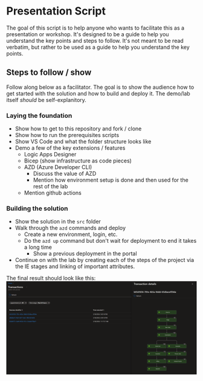 # Presentation Script

The goal of this script is to help anyone who wants to facilitate this as a presentation or workshop. It's designed to be a guide to help you understand the key points and steps to follow. It's not meant to be read verbatim, but rather to be used as a guide to help you understand the key points.

## Steps to follow / show

Follow along below as a facilitator.  The goal is to show the audience how to get started with the solution and how to build and deploy it.  The demo/lab itself *should* be self-explanitory.


### Laying the foundation

- Show how to get to this repository and fork / clone
- Show how to run the prerequisites scripts
- Show VS Code and what the folder structure looks like
- Demo a few of the key extensions / features
    - Logic Apps Designer
    - Bicep (show infrastructure as code pieces)
    - AZD (Azure Developer CLI)
        - Discuss the value of AZD
        - Mention how environment setup is done and then used for the rest of the lab
    - Mention github actions 

### Building the solution

- Show the solution in the `src` folder
- Walk through the `azd` commands and deploy
    - Create a new environment, login, etc.
    - Do the `azd up` command but don't wait for deployment to end it takes a long time
        - Show a previous deployment in the portal
- Continue on with the lab by creating each of the steps of the project via the IE stages and linking of important attributes.

The final result should look like this:
![alt text](../labs/images/demo/ie-bp-test-done.png)